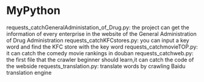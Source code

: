 # MyPython
requests_catchGeneralAdministation_of_Drug.py:
  the project can get the information of every enterprise in the website of the General Administration of Drug Administration
requests_catchKFCstores.py:
  you can input a key word and find the KFC store with the key word
requests_catchmovieTOP.py:
  it can catch the comedy movie rankings in douban
requests_catchweb.py:
  the first file that the crawler beginner should learn,it can catch the code of the webside
requests_translation.py:
  translate words by crawling Baidu translation engine


